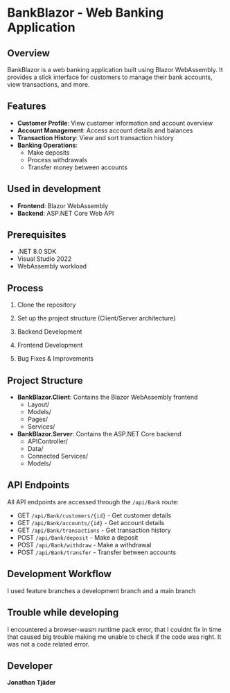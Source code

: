 # BankBlazor - Web Banking Application

## Overview
BankBlazor is a web banking application built using Blazor WebAssembly. It provides a slick interface for customers to manage their bank accounts, view transactions, and more.

## Features
- **Customer Profile**: View customer information and account overview
- **Account Management**: Access account details and balances
- **Transaction History**: View and sort transaction history
- **Banking Operations**: 
  - Make deposits
  - Process withdrawals
  - Transfer money between accounts

## Used in development
- **Frontend**: Blazor WebAssembly
- **Backend**: ASP.NET Core Web API

## Prerequisites
- .NET 8.0 SDK
- Visual Studio 2022
- WebAssembly workload

## Process
1. Clone the repository

2. Set up the project structure (Client/Server architecture)

3. Backend Development

4. Frontend Development

5. Bug Fixes & Improvements

## Project Structure
- **BankBlazor.Client**: Contains the Blazor WebAssembly frontend
  - Layout/
  - Models/
  - Pages/
  - Services/
- **BankBlazor.Server**: Contains the ASP.NET Core backend
  - APIController/
  - Data/
  - Connected Services/
  - Models/

## API Endpoints
All API endpoints are accessed through the `/api/Bank` route:
- GET `/api/Bank/customers/{id}` - Get customer details
- GET `/api/Bank/accounts/{id}` - Get account details
- GET `/api/Bank/transactions` - Get transaction history
- POST `/api/Bank/deposit` - Make a deposit
- POST `/api/Bank/withdraw` - Make a withdrawal
- POST `/api/Bank/transfer` - Transfer between accounts

## Development Workflow
I used feature branches a development branch and a main branch
  

## Trouble while developing
I encountered a browser-wasm runtime pack error, that I couldnt fix in time that caused big trouble making me unable to check if the code was right. It was not a code related error.


## Developer
**Jonathan Tjäder**
